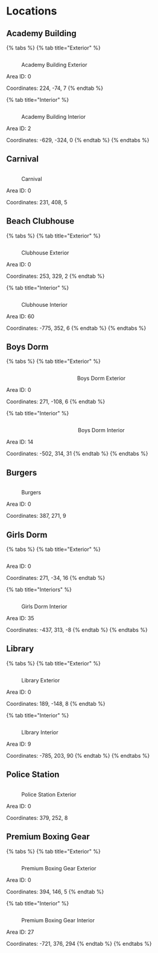 # Locations

## Academy Building



{% tabs %}
{% tab title="Exterior" %}
<figure><img src=".gitbook/assets/Bully 9_25_2023 10_34_26 PM.png" alt=""><figcaption><p>Academy Building Exterior</p></figcaption></figure>

Area ID: 0

Coordinates:  224, -74, 7
{% endtab %}

{% tab title="Interior" %}
<figure><img src=".gitbook/assets/Bully 9_25_2023 10_28_14 PM.png" alt=""><figcaption><p>Academy Building Interior</p></figcaption></figure>

Area ID: 2

Coordinates:  -629, -324, 0
{% endtab %}
{% endtabs %}

## Carnival

<figure><img src=".gitbook/assets/Locations - Bully Docs - Google Chrome 9_26_2023 3_16_24 PM.png" alt=""><figcaption><p>Carnival</p></figcaption></figure>

Area ID: 0

Coordinates:  231, 408, 5

## Beach Clubhouse

{% tabs %}
{% tab title="Exterior" %}
<figure><img src=".gitbook/assets/Bully 9_26_2023 3_01_02 PM.png" alt=""><figcaption><p>Clubhouse Exterior</p></figcaption></figure>

Area ID: 0

Coordinates:  253, 329, 2
{% endtab %}

{% tab title="Interior" %}
<figure><img src=".gitbook/assets/Bully 9_26_2023 3_01_54 PM.png" alt=""><figcaption><p>Clubhouse Interior</p></figcaption></figure>

Area ID: 60

Coordinates:  -775, 352, 6
{% endtab %}
{% endtabs %}

## **Boys Dorm**

{% tabs %}
{% tab title="Exterior" %}
<div align="center">

<figure><img src=".gitbook/assets/Bully 9_25_2023 9_59_06 PM.png" alt=""><figcaption><p>Boys Dorm Exterior</p></figcaption></figure>

</div>

Area ID: 0

Coordinates: 271, -108, 6
{% endtab %}

{% tab title="Interior" %}
<div align="center">

<figure><img src=".gitbook/assets/Bully 9_25_2023 9_55_44 PM.png" alt=""><figcaption><p>Boys Dorm Interior</p></figcaption></figure>

</div>

Area ID: 14

Coordinates:  -502, 314, 31
{% endtab %}
{% endtabs %}

## Burgers

<figure><img src=".gitbook/assets/Bully 9_26_2023 3_10_48 PM.png" alt=""><figcaption><p>Burgers</p></figcaption></figure>

Area ID: 0

Coordinates: 387, 271, 9

## Girls Dorm

{% tabs %}
{% tab title="Exterior" %}
<figure><img src=".gitbook/assets/image.png" alt=""><figcaption></figcaption></figure>

Area ID: 0

Coordinates:  271, -34, 16
{% endtab %}

{% tab title="Interiors" %}
<figure><img src=".gitbook/assets/Bully 9_25_2023 10_24_44 PM.png" alt=""><figcaption><p>Girls Dorm Interior</p></figcaption></figure>

Area ID: 35

Coordinates:  -437, 313, -8
{% endtab %}
{% endtabs %}

## Library



{% tabs %}
{% tab title="Exterior" %}
<figure><img src=".gitbook/assets/Bully 9_26_2023 3_14_38 PM.png" alt=""><figcaption><p>Library Exterior</p></figcaption></figure>

Area ID: 0

Coordinates:  189, -148, 8
{% endtab %}

{% tab title="Interior" %}
<figure><img src=".gitbook/assets/Bully 9_26_2023 3_15_17 PM.png" alt=""><figcaption><p>LIbrary Interior</p></figcaption></figure>

Area ID: 9

Coordinates:  -785, 203, 90
{% endtab %}
{% endtabs %}

## Police Station

<figure><img src=".gitbook/assets/Bully 9_26_2023 3_12_05 PM.png" alt=""><figcaption><p>Police Station Exterior</p></figcaption></figure>

Area ID: 0

Coordinates:  379, 252, 8

## Premium Boxing Gear



{% tabs %}
{% tab title="Exterior" %}
<figure><img src=".gitbook/assets/Locations - Bully Docs - Google Chrome 9_26_2023 3_05_45 PM.png" alt=""><figcaption><p>Premium Boxing Gear Exterior</p></figcaption></figure>

Area ID: 0

Coordinates:  394, 146, 5
{% endtab %}

{% tab title="Interior" %}
<figure><img src=".gitbook/assets/Bully 9_26_2023 3_06_47 PM.png" alt=""><figcaption><p>Premium Boxing Gear Interior</p></figcaption></figure>

Area ID: 27

Coordinates:  -721, 376, 294
{% endtab %}
{% endtabs %}
